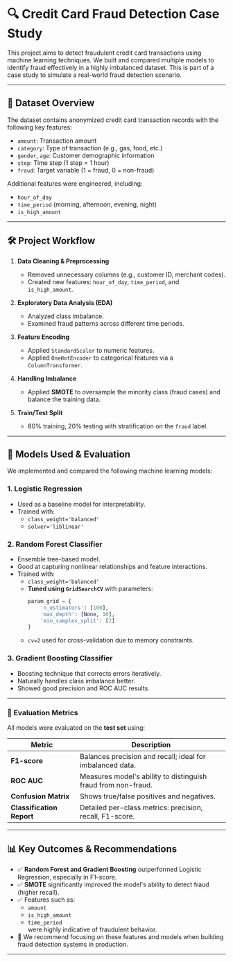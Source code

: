 # 🔍 Credit Card Fraud Detection Case Study

This project aims to detect fraudulent credit card transactions using machine learning techniques. 
We built and compared multiple models to identify fraud effectively in a highly imbalanced dataset. 
This is part of a case study to simulate a real-world fraud detection scenario.

---

## 📁 Dataset Overview

The dataset contains anonymized credit card transaction records with the following key features:

- `amount`: Transaction amount
- `category`: Type of transaction (e.g., gas, food, etc.)
- `gender`, `age`: Customer demographic information
- `step`: Time step (1 step = 1 hour)
- `fraud`: Target variable (1 = fraud, 0 = non-fraud)

Additional features were engineered, including:
- `hour_of_day`
- `time_period` (morning, afternoon, evening, night)
- `is_high_amount`

---

## 🛠️ Project Workflow

1. **Data Cleaning & Preprocessing**
   - Removed unnecessary columns (e.g., customer ID, merchant codes).
   - Created new features: `hour_of_day`, `time_period`, and `is_high_amount`.

2. **Exploratory Data Analysis (EDA)**
   - Analyzed class imbalance.
   - Examined fraud patterns across different time periods.

3. **Feature Encoding**
   - Applied `StandardScaler` to numeric features.
   - Applied `OneHotEncoder` to categorical features via a `ColumnTransformer`.

4. **Handling Imbalance**
   - Applied **SMOTE** to oversample the minority class (fraud cases) and balance the training data.

5. **Train/Test Split**
   - 80% training, 20% testing with stratification on the `fraud` label.

---

## 🤖 Models Used & Evaluation

We implemented and compared the following machine learning models:

### 1. **Logistic Regression**
- Used as a baseline model for interpretability.
- Trained with:
  - `class_weight='balanced'`
  - `solver='liblinear'`

### 2. **Random Forest Classifier**
- Ensemble tree-based model.
- Good at capturing nonlinear relationships and feature interactions.
- Trained with:
  - `class_weight='balanced'`
  - **Tuned using `GridSearchCV`** with parameters:
    ```python
    param_grid = {
        'n_estimators': [100],
        'max_depth': [None, 10],
        'min_samples_split': [2]
    }
    ```
  - `cv=2` used for cross-validation due to memory constraints.

### 3. **Gradient Boosting Classifier**
- Boosting technique that corrects errors iteratively.
- Naturally handles class imbalance better.
- Showed good precision and ROC AUC results.

---

### 🧪 Evaluation Metrics

All models were evaluated on the **test set** using:

| Metric                    | Description                                                        |
|---------------------------|--------------------------------------------------------------------|
| **F1-score**              | Balances precision and recall; ideal for imbalanced data.          |
| **ROC AUC**               | Measures model's ability to distinguish fraud from non-fraud.      |
| **Confusion Matrix**      | Shows true/false positives and negatives.                          |
| **Classification Report** | Detailed per-class metrics: precision, recall, F1-score.           |

---

## 📊 Key Outcomes & Recommendations

- ✅ **Random Forest and Gradient Boosting** outperformed Logistic Regression, especially in F1-score.
- ✅ **SMOTE** significantly improved the model's ability to detect fraud (higher recall).
- ✅ Features such as:
  - `amount`
  - `is_high_amount`
  - `time_period`  
  were highly indicative of fraudulent behavior.
- 🔁 We recommend focusing on these features and models when building fraud detection systems in production.

------------
